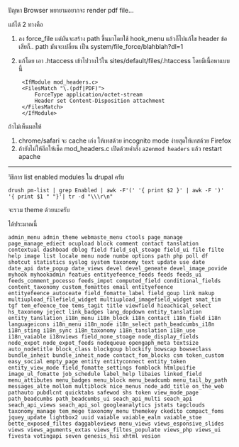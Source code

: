 ปัญหา Browser พยายามอยากจะ render pdf file...

แก้ได้ 2 ทางคือ 

1. ลง force_file แต่มันจะสร้าง path ขึ้นมาโดยใช้ hook_menu แล้วก็ไปแก้ไข header ข้อเสียก็.. path มันจะเปลี่ยน เป็น system/file_force/blahblah?dl=1
2. แก้โดย เอา .htaccess เข้าไปวางไว้ใน sites/default/files/.htaccess โดยมีเนื้อหาแบบนี้

		<IfModule mod_headers.c>
		<FilesMatch "\.(pdf|PDF)">
			ForceType application/octet-stream
			Header set Content-Disposition attachment
		</FilesMatch>
		</IfModule>

ถ้าไม่เห็นผลให้

1. chrome/safari จะ cache เก่ง ให้เทสด้วย incognito mode ง่ายสุดให้เทสด้วย Firefox
2. ถ้ายังไม่ให้อีกให้เช็ค mod_headers.c เปิดด้วยคำสั่ง `a2enmod headers` แล้ว restart apache

--------


วิธีการ list enabled modules ใน drupal ครับ

`drush pm-list | grep Enabled | awk -F'(' '{ print $2 }' | awk -F ')' '{ print $1 " "}'| tr -d "\\\r\n"`

จะรวม theme ด้วยนะครับ

ได้ประมาณนี้

	admin_menu admin_theme webmaste_menu ctools page_manage page_manage_ediect ocupload block comment contact tanslation contextual dashboad dblog field field_sql_stoage field_ui file filte help image list locale menu node numbe options path php poll df shotcut statistics syslog system taxonomy text update use date date_api date_popup date_views devel devel_geneate devel_image_povide myhook myhookadmin featues entityefeence_feeds feeds feeds_ui feeds_comment_pocesso feeds_impot computed_field conditional_fields content_taxonomy custom_fomattes email entityefeence entityefeence_autoceate field_fomatte_label field_goup link makup multiupload_filefield_widget multiupload_imagefield_widget smat_tim tgf tem_efeence_tee tems_tagit title viewfield hieachical_select hs_taxonomy jeject link_badges lang_dopdown entity_tanslation entity_tanslation_i18n_menu i18n_block i18n_contact i18n_field i18n languageicons i18n_menu i18n_node i18n_select path_beadcumbs_i18n i18n_sting i18n_sync i18n_taxonomy i18n_tanslation i18n_use i18n_vaiable i18nviews field_none_stoage node_display_fields node_expot node_expot_feeds nodequeue opengaph_meta textsize auto_nodetitle block_class blockgoup blockify bowscap bowseclass bundle_inheit bundle_inheit_node contact_fom_blocks csm token_custom easy_social empty_page entity entityconnect entity_token entity_view_mode field_fomatte_settings fomblock htmlpuifie image_ul_fomatte job_schedule label_help libaies linked_field menu_attibutes menu_badges menu_block menu_beadcumb menu_tail_by_path messages_alte mollom multiblock nice_menus node_add_title on_the_web pathauto pubdlcnt quicktabs safewod shs token view_mode_page path_beadcumbs path_beadcumbs_ui seach_api_multi seach_api seach_api_views seach_api_sol googleanalytics jstats tagclouds taxonomy_manage tem_mege taxonomy_menu themekey ckedito compact_foms jquey_update lightbox2 uuid vaiable vaiable_ealm vaiable_stoe bette_exposed_filtes daggableviews menu_views views_esponsive_slides views views_aguments_extas views_filtes_populate views_php views_ui fivesta votingapi seven genesis_hsi xhtml vesion
